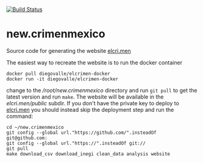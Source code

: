 [![Build Status](https://circleci.com/gh/diegovalle/new.crimenmexico.png?style=shield&circle-token=:circle-token)](https://circleci.com/gh/diegovalle/new.crimenmexico)

# new.crimenmexico

Source code for generating the website
[elcri.men](https://elcri.men)

The easiest way to recreate the website is to run the docker container

```
docker pull diegovalle/elcrimen-docker
docker run -it diegovalle/elcrimen-docker
```

change to the _/root/new.crimenmexico_ directory and run ```git pull``` to get the latest version and run ```make```. The website will
be available in the _elcri.men/public_ subdir. If you don't have
the private key to deploy to [elcri.men](https://elcri.men) you should instead skip the deployment step and run the command:

```
cd ~/new.crimenmexico
git config --global url."https://github.com/".insteadOf git@github.com:
git config --global url."https://".insteadOf git://
git pull
make download_csv download_inegi clean_data analysis website
```
